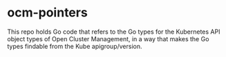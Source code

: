 # ocm-pointers

This repo holds Go code that refers to the Go types for the Kubernetes
API object types of Open Cluster Management, in a way that makes the
Go types findable from the Kube apigroup/version.
